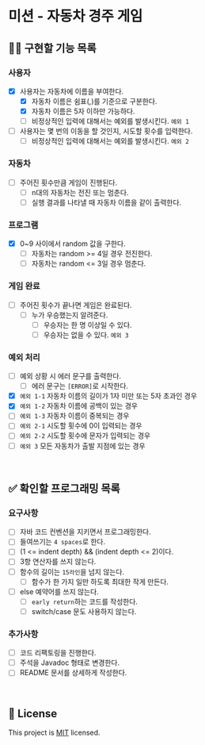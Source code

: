 # 미션 - 자동차 경주 게임

## 👩‍💻 구현할 기능 목록
### 사용자
- [x] 사용자는 자동차에 이름을 부여한다.
    - [x] 자동차 이름은 쉼표(,)를 기준으로 구분한다.
    - [x] 자동차 이름은 5자 이하만 가능하다.
    - [ ] 비정상적인 입력에 대해서는 예외를 발생시킨다. `예외 1`
- [ ] 사용자는 몇 번의 이동을 할 것인지, 시도할 횟수를 입력한다.
    - [ ] 비정상적인 입력에 대해서는 예외를 발생시킨다. `예외 2`

### 자동차
- [ ] 주어진 횟수만큼 게임이 진행된다.
    - [ ] n대의 자동차는 전진 또는 멈춘다.
    - [ ] 실행 결과를 나타낼 때 자동차 이름을 같이 출력한다.

### 프로그램
- [x] 0~9 사이에서 random 값을 구한다.
    - [ ] 자동차는 random >= 4일 경우 전진한다.
    - [ ] 자동차는 random <= 3일 경우 멈춘다.

### 게임 완료
- [ ] 주어진 횟수가 끝나면 게임은 완료된다.
    - [ ] 누가 우승했는지 알려준다.
         - [ ] 우승자는 한 명 이상일 수 있다.
         - [ ] 우승자는 없을 수 있다. `예외 3`

### 예외 처리
- [ ] 예외 상황 시 에러 문구를 출력한다.
    - [ ] 에러 문구는 `[ERROR]`로 시작한다.
- [x] `예외 1-1` 자동차 이름의 길이가 1자 미만 또는 5자 초과인 경우
- [x] `예외 1-2` 자동차 이름에 공백이 있는 경우
- [ ] `예외 1-3` 자동차 이름이 중복되는 경우
- [ ] `예외 2-1` 시도할 횟수에 0이 입력되는 경우
- [ ] `예외 2-2` 시도할 횟수에 문자가 입력되는 경우
- [ ] `예외 3` 모든 자동차가 출발 지점에 있는 경우

<br>

## ✅ 확인할 프로그래밍 목록
### 요구사항
- [ ] 자바 코드 컨벤션을 지키면서 프로그래밍한다.
- [ ] 들여쓰기는 `4 spaces`로 한다.
- [ ] (1 <= indent depth) && (indent depth <= 2)이다.
- [ ] 3항 연산자를 쓰지 않는다.
- [ ] 함수의 길이는 `15라인`을 넘지 않는다.
    - [ ] 함수가 한 가지 일만 하도록 최대한 작게 만든다.
- [ ] else 예약어를 쓰지 않는다.
    - [ ] `early return`하는 코드를 작성한다.
    - [ ] switch/case 문도 사용하지 않는다.

### 추가사항
- [ ] 코드 리팩토링을 진행한다.
- [ ] 주석을 Javadoc 형태로 변경한다.
- [ ] README 문서를 상세하게 작성한다.

<br>

## 📝 License

This project is [MIT](https://github.com/woowacourse/java-racingcar-precourse/blob/master/LICENSE) licensed.
